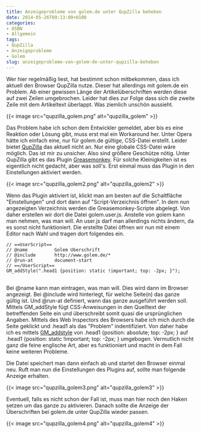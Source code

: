 ```yaml
---
title: Anzeigeprobleme von golem.de unter QupZilla beheben
date: 2014-05-26T09:13:00+0100
categories:
- OSBN
- Allgemein
tags:
- QupZilla 
- Anzeigeprobleme
- Golem
slug: anzeigeprobleme-von-golem-de-unter-qupzilla-beheben
---
```

Wer hier regelmäßig liest, hat bestimmt schon mitbekommen, dass ich aktuell den Browser QupZilla nutze. Dieser hat allerdings mit golem.de ein Problem. Ab einer gewissen Länge der Artikelüberschriften werden diese auf zwei Zeilen umgebrochen. Leider hat dies zur Folge dass sich die zweite Zeile mit dem Artikeltext überlappt. Was ziemlich unschön aussieht.

{{< image src="qupzilla_golem.png" alt="qupzilla_golem" >}}

Das Problem habe ich schon dem Entwickler gemeldet, aber bis es eine Reaktion oder Lösung gibt, muss erst mal ein Workaround her. Unter Opera hätte ich einfach eine, nur für golem.de gültige, CSS-Datei erstellt. Leider bietet [QupZilla](http://www.qupzilla.com "QupZilla") das aktuell nicht an. Nur eine globale CSS-Datei wäre möglich. Das ist mir zu unsicher. Also sind größere Geschütze nötig. Unter QupZilla gibt es das Plugin [Greasemonkey](http://de.wikipedia.org/wiki/Greasemonkey "Greasemonkey"). Für solche Kleinigkeiten ist es eigentlich nicht gedacht, aber was soll's. Erst einmal muss das Plugin in den Einstellungen aktiviert werden.

{{< image src="qupzilla_golem2.png" alt="qupzilla_golem2" >}}

Wenn das Plugin aktiviert ist, klickt man am besten auf die Schaltfläche "Einstellungen" und dort dann auf "Script-Verzeichnis öffnen". In dem nun angezeigten Verzeichnis werden die Greasemonkey-Scripte abgelegt. Von daher erstellen wir dort die Datei golem.user.js. Anstelle von golem kann man nehmen, was man will. An user.js darf man allerdings nichts ändern, da es sonst nicht funktioniert. Die erstellte Datei öffnen wir nun mit einem Editor nach Wahl und tragen dort folgendes ein.

<pre>
<code class="language-bash">// ==UserScript==
// @name          Golem Uberschrift 
// @include       http://www.golem.de/* 
// @run-at        document-start 
// ==/UserScript==
GM_addStyle(".head1 {position: static !important; top: -2px; }");
</code>
</pre>

Bei @name kann man eintragen, was man will. Dies wird dann im Browser angezeigt. Bei @include wird hinterlegt, für welche Seite(n) das ganze gültig ist. Und @run-at definiert, wann das ganze ausgeführt werden soll. Mittels GM_addStyle fügt CSS-Anweisungen in den Quelltext der betreffenden Seite ein und überschreibt somit quasi die ursprünglichen Angaben. Mittels des Web Inspectors des Browsers habe ich mich durch die Seite geklickt und .head1 als das "Problem" indentifiziert. Von daher habe ich es mittels [GM_addstyle](http://wiki.greasespot.net/GM_addStyle "GM_addstyle") von .head1 {position: absolute; top: -2px; } auf .head1 {position: static !important; top: -2px; } umgebogen. Vermutlich nicht ganz die feine englische Art, aber es funktioniert und macht in dem Fall keine weiteren Probleme.

Die Datei speichert man dann einfach ab und startet den Browser einmal neu. Ruft man nun die Einstellungen des Plugins auf, sollte man folgende Anzeige erhalten.

{{< image src="qupzilla_golem3.png" alt="qupzilla_golem3" >}}

Eventuell, falls es nicht schon der Fall ist, muss man hier noch den Haken setzen um das ganze zu aktivieren. Danach sollte die Anzeige der Überschriften bei golem.de unter QupZilla wieder passen.

{{< image src="qupzilla_golem4.png" alt="qupzilla_golem4" >}}
